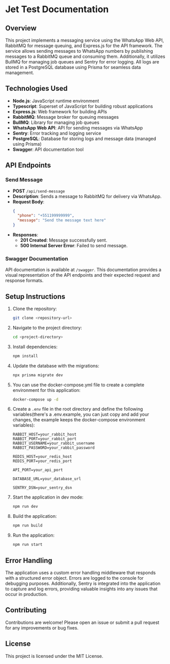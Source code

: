 
# Jet Test Documentation

## Overview

This project implements a messaging service using the WhatsApp Web API, RabbitMQ for message queuing, and Express.js for the API framework. The service allows sending messages to WhatsApp numbers by publishing messages to a RabbitMQ queue and consuming them. Additionally, it utilizes BullMQ for managing job queues and Sentry for error logging. All logs are stored in a PostgreSQL database using Prisma for seamless data management.

## Technologies Used

- **Node.js**: JavaScript runtime environment
- **Typescript**: Superset of JavaScript for building robust applications
- **Express.js**: Web framework for building APIs
- **RabbitMQ**: Message broker for queuing messages
- **BullMQ**:  Library for managing job queues
- **WhatsApp Web API**: API for sending messages via WhatsApp
- **Sentry**: Error tracking and logging service
- **PostgreSQL**: Database for storing logs and message data (managed using Prisma)
- **Swagger**: API documentation tool


## API Endpoints

### Send Message

- **POST** `/api/send-message`
- **Description**: Sends a message to RabbitMQ for delivery via WhatsApp.
- **Request Body**:
  ```json
  {
    "phone": "+551199999999",
    "message": "Send the message text here"
  }
  ```
- **Responses**:
  - **201 Created**: Message successfully sent.
  - **500 Internal Server Error**: Failed to send message.

### Swagger Documentation

API documentation is available at `/swagger`. This documentation provides a visual representation of the API endpoints and their expected request and response formats.

## Setup Instructions

1. Clone the repository:
   ```bash
   git clone <repository-url>
   ```

2. Navigate to the project directory:
   ```bash
   cd <project-directory>
   ```

3. Install dependencies:
   ```bash
   npm install
   ```

4. Update the database with the migrations:
   ```bash
   npx prisma migrate dev
   ```

5. You can use the docker-compose.yml file to create a complete environment for this application:
   ```bash
   docker-compose up -d
   ```

6. Create a `.env` file in the root directory and define the following variables(there's a .env.example, you can just copy and add your changes, the example keeps the docker-compose environment variables):
   ```plaintext
   RABBIT_HOST=your_rabbit_host
   RABBIT_PORT=your_rabbit_port
   RABBIT_USERNAME=your_rabbit_username
   RABBIT_PASSWORD=your_rabbit_password

   REDIS_HOST=your_redis_host  
   REDIS_PORT=your_redis_port

   API_PORT=your_api_port

   DATABASE_URL=your_database_url

   SENTRY_DSN=your_sentry_dsn

   ```

7. Start the application in dev mode:
   ```bash
   npm run dev
   ```

8. Build the application:
   ```bash
   npm run build
   ```

9. Run the application:
   ```bash
   npm run start
   ```

## Error Handling

The application uses a custom error handling middleware that responds with a structured error object. Errors are logged to the console for debugging purposes. Additionally, Sentry is integrated into the application to capture and log errors, providing valuable insights into any issues that occur in production.

## Contributing

Contributions are welcome! Please open an issue or submit a pull request for any improvements or bug fixes.

## License

This project is licensed under the MIT License.
